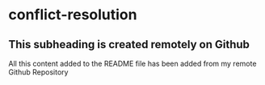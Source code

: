 # conflict-resolution

## This subheading is created remotely on Github

All this content added to the README file has been added from my remote Github Repository
